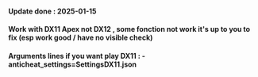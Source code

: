 #### Update done : 2025-01-15
#### Work with DX11 Apex not DX12 , some fonction not work it's up to you to fix (esp work good / have no visible check)
#### Arguments lines if you want play DX11 : -anticheat_settings=SettingsDX11.json
